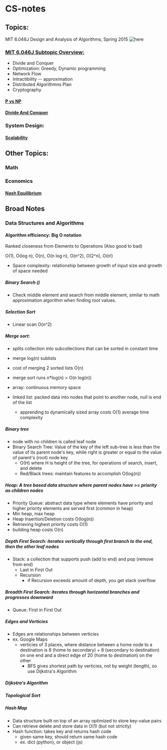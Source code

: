 # CS-notes

## Topics:

MIT 6.046J Design and Analysis of Algorithms, Spring 2015 ![here](http://ocw.mit.edu/6-046JS15)

### [MIT 6.046J Subtopic Overview:](DesignAndAnalysisOfAlgorithms.md)
- Divide and Conquer
- Optimization: Greedy, Dynamic programming
- Network Flow
- Intractibility -- approximation
- Distributed Algorithmns Plan
- Cryptography

#### [P vs NP](PvsNP.md)

#### [Divide And Conquer](DivideAndConquer.md)

### System Design:
#### [Scalability](Scalability.md)

## Other Topics:
### Math 

### Economics

#### [Nash Equilibrium](otherTopics/economics/Nash-Equilibrium.md)

## Broad Notes

### Data Structures and Algorithms

#### Algorithm efficiency: Big O notation
Ranked closeness from Elements to Operations (Also good to bad)

O(1), O(log n), O(n), O(n log n), O(n^2), O(2^n), O(n!)

- Space complexity: relationship between growth of input size and growth of space needed

##### Binary Search ()
- Check middle element and search from middle element, similar to math approximation algorithm when finding root values.

##### Selection Sort
- Linear scan O(n^2)
    
##### Merge sort: 
- splits collection into subcollections that can be sorted in constant time
- merge log(n) sublists
- cost of merging 2 sorted lists O(n)
- merge sort runs n*log(n) = O(n log(n))

- array: continuous memory space
- linked list: packed data into nodes that point to another node, null is end of the list
    - apprending to dynamically sized array costs O(1) average time complexity

##### Binary tree
- node with no children is called leaf node
- Binary Search Tree: Value of the key of the left sub-tree is less than the value of its parent node's key, while right is greater or equal to the value of parent's (root) node key
    - O(H) where H is height of the tree, for operations of search, insert, and delete
    - Red/Black trees: maintain features to accomplish O(log(n))
##### Heap: A tree based data structure where parent nodes have >= priority as children nodes
- Priority Queue: abstract data type where elements have priority and higher priority elements are served first (common in heap)
- Min heap, max heap
- Heap Insertion/Deletion costs O(log(n))
- Retrieving highest priority costs O(1)
- building heap costs O(n)
##### Depth First Search: iterates vertically through first branch to the end, then the other leaf nodes
- Stack: a collection that supports push (add to end) and pop (remove from end)
    - Last in First Out
    - Recursion
        - if Recursion exceeds amount of depth, you get stack overflow
##### Breadth First Search: iterates through horizontal branches and progresses downward
- Queue: First in First Out
##### Edges and Verticies
- Edges are relationships between verticies
- ex. Google Maps
    - verticies of 3 places, where distance between a home node to a destination is 8 (home to secondary) + 8 (secondary to destination) on one end and a direct edge of 20 (home to destination) on the other
        - BFS gives shortest path by verticies, not by weight (length), so use Dijkstra's Algorithm
##### Dijkstra's Algorithm
##### Topological Sort
##### Hash Map
- Data structure built on top of an array optimized to store key-value pairs
- Can retrieve delete and store data in O(1) (but not strictly)
- Hash function: takes key and returns hash code
    - given same key, should return same hash code
    - ex. dict (python), or object (js)